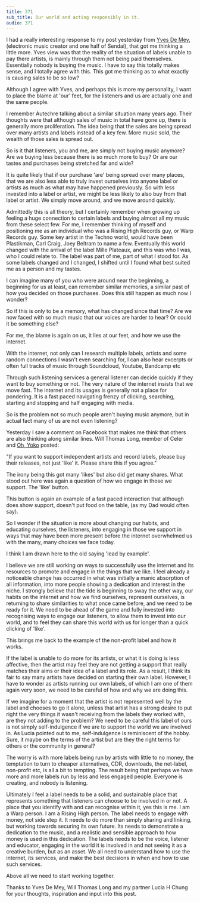 ```yaml
---
title: 371
sub_title: Our world and acting responsibly in it.
audio: 371
---
```


I had a really interesting response to my post yesterday from <a href="http://www.knobsounds.com/" title="Yves De Mey">Yves De Mey</a>, (electronic music creator and one half of Sendai), that got me thinking a little more. Yves view was that the reality of the situation of labels unable to pay there artists, is mainly through them not being paid themselves. Essentially nobody is buying the music. I have to say this totally makes sense, and I totally agree with this. This got me thinking as to what exactly is causing sales to be so low? 

Although I agree with Yves, and perhaps this is more my personality, I want to place the blame at 'our' feet, for the listeners and us are actually one and the same people.

I remember Autechre talking about a similar situation many years ago. Their thoughts were that although sales of music in total have gone up, there is generally more proliferation. The idea being that the sales are being spread over many artists and labels instead of a key few. More music sold, the wealth of those sales is spread out.

So is it that listeners, you and me, are simply not buying music anymore? Are we buying less because there is so much more to buy? 
Or are our tastes and purchases being stretched far and wide?

It is quite likely that if our purchase 'are' being spread over many places, that we are also less able to truly invest ourselves into anyone label or artists as much as what may have happened previously. So with less invested into a label or artist, we might be less likely to also buy from that label or artist. We simply move around, and we move around quickly.

Admittedly this is all theory, but I certainly remember when growing up feeling a huge connection to certain labels and buying almost all my music from these select few. For me, I remember thinking of myself and positioning me as an individual who was a Rising High Records guy, or Warp Records guy. Some key artist in the Techno world, would have been Plastikman, Carl Craig, Joey Beltram to name a few. Eventually this world changed with the arrival of the label Mille Plateaux, and this was who I was, who I could relate to. The label was part of me, part of what I stood for. As some labels changed and I changed, I shifted until I found what best suited me as a person and my tastes.

I can imagine many of you who were around near the beginning, a beginning for us at least, can remember similar memories, a similar past of how you decided on those purchases. Does this still happen as much now I wonder?

So if this is only to be a memory, what has changed since that time? Are we now faced with so much music that our voices are harder to hear? Or could it be something else?

For me, the blame is again on us, it lies at our feet, and how we use the internet.

With the internet, not only can I research multiple labels, artists and some random connections I wasn't even searching for, I can also hear excerpts or often full tracks of music through Soundcloud, Youtube, Bandcamp etc

Through such listening services a general listener can decide quickly if they want to buy something or not. The very nature of the internet insists that we move fast. The internet and its usages is generally not a place for pondering. It is a fast paced navigating frenzy of clicking, searching, starting and stopping and half engaging with media.

So is the problem not so much people aren't buying music anymore, but in actual fact many of us are not even listening?

Yesterday I saw a comment on Facebook that makes me think that others are also thinking along similar lines. Will Thomas Long, member of Celer and <a href="http://www.facebook.com/pages/Oh-Yoko/154030671364127?sk=wall&filter=12" title="Oh, Yoko">Oh, Yoko</a> posted:

"If you want to support independent artists and record labels, please buy their releases, not just 'like' it. Please share this if you agree."

The irony being this got many 'likes' but also did get many shares. What stood out here was again a question of how we engage in those we support. The 'like' button. 

This button is again an example of a fast paced interaction that although does show support, doesn't put food on the table, (as my Dad would often say).

So I wonder if the situation is more about changing our habits, and educating ourselves, the listeners, into engaging in those we support in ways that may have been more present before the internet overwhelmed us with the many, many choices we face today.

I think I am drawn here to the old saying 'lead by example'.

I believe we are still working on ways to successfully use the internet and its resources to promote and engage in the things that we like. I feel already a noticeable change has occurred in what was initially a manic absorption of all information, into more people showing a dedication and interest in the niche. I strongly believe that the tide is beginning to sway the other way, our habits on the internet and how we find ourselves, represent ourselves, is returning to share similarities to what once came before, and we need to be ready for it. We need to be ahead of the game and fully invested into recognising ways to engage our listeners, to allow them to invest into our world, and to feel they can share this world with us for longer than a quick clicking of 'like'.

This brings me back to the example of the non-profit label and how it works.

If the label is unable to do more for its artists, or what it is doing is less affective, then the artist may feel they are not getting a support that really matches their aims or their idea of a label and its role. As a result, I think its fair to say many artists have decided on starting their own label. However, I have to wonder as artists running our own labels, of which I am one of them again very soon, we need to be careful of how and why we are doing this.

If we imagine for a moment that the artist is not represented well by the label and chooses to go it alone, unless that artist has a strong desire to put right the very things it wasn't receiving from the labels they worked with, are they not adding to the problem? We need to be careful this label of ours is not simply self-indulgence if we are to support the world we are involved in. As Lucia pointed out to me, self-indulgence is reminiscent of the hobby. Sure, it maybe on the terms of the artist but are they the right terms for others or the community in general?

The worry is with more labels being run by artists with little to no money, the temptation to turn to cheaper alternatives, CDR, downloads, the net-label, non-profit etc, is all a bit to tempting. The result being that perhaps we have more and more labels run by less and less engaged people. Everyone is creating, and nobody is listening.

Ultimately I feel a label needs to be a solid, and sustainable place that represents something that listeners can choose to be involved in or not. A place that you identify with and can recognise within it, yes this is me. I am a Warp person. I am a Rising High person. The label needs to engage with money, not side step it. It needs to do more than simply sharing and linking, but working towards securing its own future. Its needs to demonstrate a dedication to the music, and a realistic and sensible approach to how money is used in this dedication. The labels needs to be the voice, listener and educator, engaging in the world it is involved in and not seeing it as a creative burden, but as an asset. We all need to understand how to use the internet, its services, and make the best decisions in when and how to use such services.

Above all we need to start working together.

Thanks to Yves De Mey, Will Thomas Long and my partner Lucia H Chung for your thoughts, inspiration and input into this post.